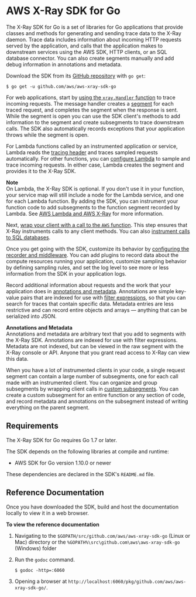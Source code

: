 # AWS X\-Ray SDK for Go<a name="xray-sdk-go"></a>

The X\-Ray SDK for Go is a set of libraries for Go applications that provide classes and methods for generating and sending trace data to the X\-Ray daemon\. Trace data includes information about incoming HTTP requests served by the application, and calls that the application makes to downstream services using the AWS SDK, HTTP clients, or an SQL database connector\. You can also create segments manually and add debug information in annotations and metadata\.

Download the SDK from its [GitHub repository](https://github.com/aws/aws-xray-sdk-go) with `go get`:

```
$ go get -u github.com/aws/aws-xray-sdk-go
```

For web applications, start by [using the `xray.Handler` function](xray-sdk-go-handler.md) to trace incoming requests\. The message handler creates a [segment](xray-concepts.md#xray-concepts-segments) for each traced request, and completes the segment when the response is sent\. While the segment is open you can use the SDK client's methods to add information to the segment and create subsegments to trace downstream calls\. The SDK also automatically records exceptions that your application throws while the segment is open\.

For Lambda functions called by an instrumented application or service, Lambda reads the [tracing header](xray-concepts.md#xray-concepts-tracingheader) and traces sampled requests automatically\. For other functions, you can [configure Lambda](xray-services-lambda.md) to sample and trace incoming requests\. In either case, Lambda creates the segment and provides it to the X\-Ray SDK\.

**Note**  
On Lambda, the X\-Ray SDK is optional\. If you don't use it in your function, your service map will still include a node for the Lambda service, and one for each Lambda function\. By adding the SDK, you can instrument your function code to add subsegments to the function segment recorded by Lambda\. See [AWS Lambda and AWS X\-Ray](xray-services-lambda.md) for more information\.

Next, [wrap your client with a call to the `AWS` function](xray-sdk-go-awssdkclients.md)\. This step ensures that X\-Ray instruments calls to any client methods\. You can also [instrument calls to SQL databases](xray-sdk-go-sqlclients.md)\.

Once you get going with the SDK, customize its behavior by [configuring the recorder and middleware](xray-sdk-go-configuration.md)\. You can add plugins to record data about the compute resources running your application, customize sampling behavior by defining sampling rules, and set the log level to see more or less information from the SDK in your application logs\.

Record additional information about requests and the work that your application does in [annotations and metadata](xray-sdk-go-segment.md)\. Annotations are simple key\-value pairs that are indexed for use with [filter expressions](xray-console-filters.md), so that you can search for traces that contain specific data\. Metadata entries are less restrictive and can record entire objects and arrays — anything that can be serialized into JSON\.

**Annotations and Metadata**  
Annotations and metadata are arbitrary text that you add to segments with the X\-Ray SDK\. Annotations are indexed for use with filter expressions\. Metadata are not indexed, but can be viewed in the raw segment with the X\-Ray console or API\. Anyone that you grant read access to X\-Ray can view this data\.

When you have a lot of instrumented clients in your code, a single request segment can contain a large number of subsegments, one for each call made with an instrumented client\. You can organize and group subsegments by wrapping client calls in [custom subsegments](xray-sdk-go-subsegments.md)\. You can create a custom subsegment for an entire function or any section of code, and record metadata and annotations on the subsegment instead of writing everything on the parent segment\.

## Requirements<a name="xray-sdk-go-requirements"></a>

The X\-Ray SDK for Go requires Go 1\.7 or later\.

The SDK depends on the following libraries at compile and runtime:
+ AWS SDK for Go version 1\.10\.0 or newer

These dependencies are declared in the SDK's `README.md` file\.

## Reference Documentation<a name="xray-sdk-go-reference"></a>

Once you have downloaded the SDK, build and host the documentation locally to view it in a web browser\.

**To view the reference documentation**

1. Navigating to the `$GOPATH/src/github.com/aws/aws-xray-sdk-go` \(Linux or Mac\) directory or the `%GOPATH%\src\github.com\aws\aws-xray-sdk-go` \(Windows\) folder

1. Run the `godoc` command\.

   ```
   $ godoc -http=:6060
   ```

1. Opening a browser at `http://localhost:6060/pkg/github.com/aws/aws-xray-sdk-go/`\.